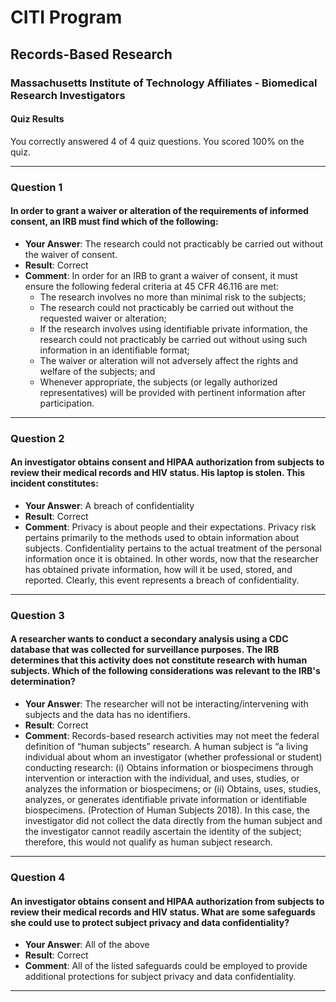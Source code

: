 # CITI Program
## Records-Based Research
### Massachusetts Institute of Technology Affiliates - Biomedical Research Investigators

#### Quiz Results
You correctly answered 4 of 4 quiz questions. You scored 100% on the quiz.

---

### Question 1
#### In order to grant a waiver or alteration of the requirements of informed consent, an IRB must find which of the following:
- **Your Answer**: The research could not practicably be carried out without the waiver of consent.
- **Result**: Correct
- **Comment**: In order for an IRB to grant a waiver of consent, it must ensure the following federal criteria at 45 CFR 46.116 are met:
    - The research involves no more than minimal risk to the subjects;
    - The research could not practicably be carried out without the requested waiver or alteration;
    - If the research involves using identifiable private information, the research could not practicably be carried out without using such information in an identifiable format;
    - The waiver or alteration will not adversely affect the rights and welfare of the subjects; and
    - Whenever appropriate, the subjects (or legally authorized representatives) will be provided with pertinent information after participation.

---

### Question 2
#### An investigator obtains consent and HIPAA authorization from subjects to review their medical records and HIV status. His laptop is stolen. This incident constitutes:
- **Your Answer**: A breach of confidentiality
- **Result**: Correct
- **Comment**: Privacy is about people and their expectations. Privacy risk pertains primarily to the methods used to obtain information about subjects. Confidentiality pertains to the actual treatment of the personal information once it is obtained. In other words, now that the researcher has obtained private information, how will it be used, stored, and reported. Clearly, this event represents a breach of confidentiality.

---

### Question 3
#### A researcher wants to conduct a secondary analysis using a CDC database that was collected for surveillance purposes. The IRB determines that this activity does not constitute research with human subjects. Which of the following considerations was relevant to the IRB's determination?
- **Your Answer**: The researcher will not be interacting/intervening with subjects and the data has no identifiers.
- **Result**: Correct
- **Comment**: Records-based research activities may not meet the federal definition of “human subjects” research. A human subject is “a living individual about whom an investigator (whether professional or student) conducting research: (i) Obtains information or biospecimens through intervention or interaction with the individual, and uses, studies, or analyzes the information or biospecimens; or (ii) Obtains, uses, studies, analyzes, or generates identifiable private information or identifiable biospecimens. (Protection of Human Subjects 2018). In this case, the investigator did not collect the data directly from the human subject and the investigator cannot readily ascertain the identity of the subject; therefore, this would not qualify as human subject research.

---

### Question 4
#### An investigator obtains consent and HIPAA authorization from subjects to review their medical records and HIV status. What are some safeguards she could use to protect subject privacy and data confidentiality?
- **Your Answer**: All of the above
- **Result**: Correct
- **Comment**: All of the listed safeguards could be employed to provide additional protections for subject privacy and data confidentiality.

---
